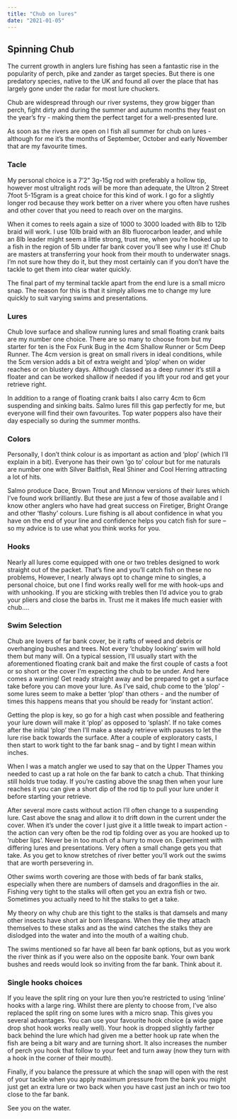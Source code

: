 ```yaml
---
title: "Chub on lures"
date: "2021-01-05"
---
```



## Spinning Chub 

The current growth in anglers lure fishing has seen a fantastic rise in the popularity of perch, pike and zander as target species. But there is one predatory species, native to the UK and found all over the place that has largely gone under the radar for most lure chuckers.

Chub are widespread through our river systems, they grow bigger than perch, fight dirty and during the summer and autumn months they feast on the year’s fry - making them the perfect target for a well-presented lure.

As soon as the rivers are open on I fish all summer for chub on lures - although for me it’s the months of September, October and early November that are my favourite times.

### Tacle


My personal choice is a 7’2” 3g-15g rod with preferably a hollow tip, however most ultralight rods will be more than adequate, the Ultron 2 Street 7foot 5-15gram is a great choice for this kind of work. I go for a slightly longer rod because they work better on a river where you often have rushes and other cover that you need to reach over on the margins.

When it comes to reels again a size of 1000 to 3000 loaded with 8lb to 12lb braid will work. I use 10lb braid with an 8lb fluorocarbon leader, and while an 8lb leader might seem a little strong, trust me, when you’re hooked up to a fish in the region of 5lb under far bank cover you’ll see why I use it! Chub are masters at transferring your hook from their mouth to underwater snags. I’m not sure how they do it, but they most certainly can if you don’t have the tackle to get them into clear water quickly.

The final part of my terminal tackle apart from the end lure is a small micro snap. The reason for this is that it simply allows me to change my lure quickly to suit varying swims and presentations.


### Lures

Chub love surface and shallow running lures and small floating crank baits are my number one choice. There are so many to choose from but my starter for ten is the Fox Funk Bug in the 4cm Shallow Runner or 5cm Deep Runner. The 4cm version is great on small rivers in ideal conditions, while the 5cm version adds a bit of extra weight and ‘plop’ when on wider reaches or on blustery days. Although classed as a deep runner it’s still a floater and can be worked shallow if needed if you lift your rod and get your retrieve right.

In addition to a range of floating crank baits I also carry 4cm to 6cm suspending and sinking baits. Salmo lures fill this gap perfectly for me, but everyone will find their own favourites. Top water poppers also have their day especially so during the summer months.


### Colors

Personally, I don’t think colour is as important as action and ‘plop’ (which I’ll explain in a bit). Everyone has their own ‘go to’ colour but for me naturals are number one with Silver Baitfish, Real Shiner and Cool Herring attracting a lot of hits.

Salmo produce Dace, Brown Trout and Minnow versions of their lures which I’ve found work brilliantly. But these are just a few of those available and I know other anglers who have had great success on Firetiger, Bright Orange and other ‘flashy’ colours. Lure fishing is all about confidence in what you have on the end of your line and confidence helps you catch fish for sure – so my advice is to use what you think works for you.


### Hooks


Nearly all lures come equipped with one or two trebles designed to work straight out of the packet. That’s fine and you’ll catch fish on these no problems, However, I nearly always opt to change mine to singles, a personal choice, but one I find works really well for me with hook-ups and with unhooking. If you are sticking with trebles then I’d advice you to grab your pliers and close the barbs in. Trust me it makes life much easier with chub….

### Swim Selection

Chub are lovers of far bank cover, be it rafts of weed and debris or overhanging bushes and trees. Not every ‘chubby looking’ swim will hold them but many will. On a typical session, I’ll usually start with the aforementioned floating crank bait and make the first couple of casts a foot or so short or the cover I’m expecting the chub to be under. And here comes a warning! Get ready straight away and be prepared to get a surface take before you can move your lure. As I’ve said, chub come to the ‘plop’ - some lures seem to make a better ‘plop’ than others - and the number of times this happens means that you should be ready for ‘instant action’.

Getting the plop is key, so go for a high cast when possible and feathering your lure down will make it ‘plop’ as opposed to ‘splash’.  If no take comes after the initial ‘plop’ then I’ll make a steady retrieve with pauses to let the lure rise back towards the surface. After a couple of exploratory casts, I then start to work tight to the far bank snag – and by tight I mean within inches.

When I was a match angler we used to say that on the Upper Thames you needed to cast up a rat hole on the far bank to catch a chub. That thinking still holds true today. If you’re casting above the snag then when your lure reaches it you can give a short dip of the rod tip to pull your lure under it before starting your retrieve.

 After several more casts without action I’ll often change to a suspending lure. Cast above the snag and allow it to drift down in the current under the cover. When it’s under the cover I just give it a little tweak to impart action - the action can very often be the rod tip folding over as you are hooked up to ‘rubber lips’. Never be in too much of a hurry to move on. Experiment with differing lures and presentations. Very often a small change gets you that take. As you get to know stretches of river better you’ll work out the swims that are worth persevering in.

Other swims worth covering are those with beds of far bank stalks, especially when there are numbers of damsels and dragonflies in the air. Fishing very tight to the stalks will often get you an extra fish or two. Sometimes you actually need to hit the stalks to get a take.

My theory on why chub are this tight to the stalks is that damsels and many other insects have short air born lifespans. When they die they attach themselves to these stalks and as the wind catches the stalks they are dislodged into the water and into the mouth of a waiting chub.

The swims mentioned so far have all been far bank options, but as you work the river think as if you were also on the opposite bank. Your own bank bushes and reeds would look so inviting from the far bank. Think about it.


### Single hooks choices

If you leave the split ring on your lure then you’re restricted to using ‘inline’ hooks with a large ring. Whilst there are plenty to choose from, I’ve also replaced the split ring on some lures with a micro snap. This gives you several advantages. You can use your favourite hook choice (a wide gape drop shot hook works really well). Your hook is dropped slightly farther back behind the lure which had given me a better hook up rate when the fish are being a bit wary and are turning short. It also increases the number of perch you hook that follow to your feet and turn away (now they turn with a hook in the corner of their mouth).

Finally, if you balance the pressure at which the snap will open with the rest of your tackle when you apply maximum pressure from the bank you might just get an extra lure or two back when you have cast just an inch or two too close to the far bank.

See you on the water.
